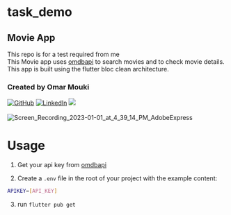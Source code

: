 # task_demo
## Movie App
This repo is for a test required from me <br>
This Movie app uses <a href="https://www.omdbapi.com/">omdbapi</a> to search movies and to check movie details.<br>
This app is built using the flutter bloc clean architecture. <br>


### Created by Omar Mouki
<a href="https://github.com/MOUKZ">![GitHub](https://img.shields.io/badge/Github-808080?style=for-the-badge&logo=github&logoColor=white)</a> <a href="https://www.linkedin.com/in/omar-mouki"> ![LinkedIn](https://img.shields.io/badge/LinkedIn-0077B5?style=for-the-badge&logo=linkedin&logoColor=white)</a> <a href="mailto:omar.mouki@gmail.com"><img src="https://img.shields.io/badge/Gmail-D14836?style=for-the-badge&logo=gmail&logoColor=white"></a>
<br>
<br>
![Screen_Recording_2023-01-01_at_4_39_14_PM_AdobeExpress](https://user-images.githubusercontent.com/24732201/210173093-e940fe82-414b-4a37-acf8-11b8230d5d16.gif)

# Usage


1. Get your api key from <a href="https://www.omdbapi.com/">omdbapi</a>

2. Create a `.env` file in the root of your project with the example content:

```sh
APIKEY=[API_KEY]
```
3. run ```flutter pub get```

